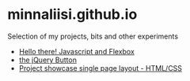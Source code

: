 # minnaliisi.github.io

Selection of my projects, bits and other experiments

- [Hello there! Javascript and Flexbox](https://minnaliisi.github.io/flexbox+javascript/)
- [the jQuery Button](https://minnaliisi.github.io/the-pattern-button/)
- [Project showcase single page layout - HTML/CSS](https://minnaliisi.github.io/project-gallery/)
